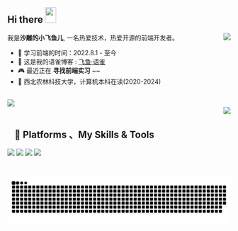 ## Hi there <img src="https://media.giphy.com/media/hvRJCLFzcasrR4ia7z/giphy.gif" width="25px" height="35px">

<a href="#">
  <img align="right" src="https://github-readme-stats.vercel.app/api?username=boyfeiyu&show_icons=true">
</a>

我是**沙雕的小飞鱼儿**, 一名热爱技术，热爱开源的前端开发者。

- 🔭 学习前端的时间：2022.8.1 - 至今
- 💬 这是我的语雀博客 : [飞鱼·语雀](https://www.yuque.com/boyfeiyu)
- 🎮 最近正在 **寻找前端实习** ~~
- 🌱 西北农林科技大学，计算机本科在读(2020-2024)

<br>

<img align="left" src="https://cdn.jsdelivr.net/gh/yzyyz1387/WangYeQianger/nwafu.png" height="75px">

<br>
<a href="#" style="">
  <img align="right" src="https://github-readme-stats.vercel.app/api/top-langs/?username=boyfeiyu">
</a>

<br>

## 🌟 **Platforms 、My Skills & Tools**

![](https://img.shields.io/badge/Windows11-0078d6?style=flat-square&logo=windows&logoColor=fff)
![](https://img.shields.io/badge/-HTML-e76029?style=flat-square&logo=html5&logoColor=fff)
![](https://img.shields.io/badge/-CSS-275ee4?style=flat-square&logo=css3&logoColor=fff)
![](https://img.shields.io/badge/-JavaScript-eeca03?style=flat-square&logo=javascript&logoColor=fff)

<br>

![](https://github.com/boyfeiyu/boyfeiyu/blob/output/github-contribution-grid-snake.svg)
